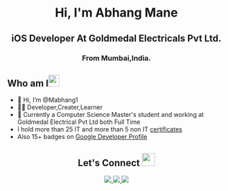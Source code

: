 <h1 align="center">Hi, I'm Abhang Mane</h1>

<h2 align="center">iOS Developer At Goldmedal Electricals Pvt Ltd.</h2>

<h3 align="center">From Mumbai,India.</h3>

<h2 align="left">Who am I<img src="https://media.giphy.com/media/pDh3IDoUswmZrqdRip/giphy.gif" height="27px" width="25px"></h2>

- 👋 Hi, I’m @Mabhang1
- 👨‍💻 Developer,Creater,Learner
- 🌱 Currently a Computer Science Master's student and working at Goldmedal Electrical Pvt Ltd both Full Time
- I hold more than 25 IT and more than 5 non IT [certificates](https://drive.google.com/drive/folders/1hRUNSXC6iXqCG3pZac5lBcHWigBPiY92?usp=drive_link)
- Also 15+ badges on [Google Developer Profile](https://g.dev/maneabhang)

<h2 align="center"> Let's Connect <img src="https://media.giphy.com/media/jOz35yxbuhvVQDKrce/giphy.gif" height="30px" width="30px"></h2>

<div align="center">
      <a href="https://www.linkedin.com/in/abhang-mane-55a486129/">
        <img src="https://img.shields.io/badge/LinkedIn-0077B5?style=for-the-badge&logo=linkedin&logoColor=white">
      </a>
      <a href="mailto:maneabhang271@gmail.com">
        <img src="https://img.shields.io/badge/Gmail-D14836?style=for-the-badge&logo=gmail&logoColor=white">
      </a>
      <a href="https://www.instagram.com/abhangg1/">
        <img src="https://img.shields.io/badge/Instagram-E4405F?style=for-the-badge&logo=instagram&logoColor=white">
      </a>
</div>
<!---
Mabhang1/Mabhang1 is a ✨ special ✨ repository because its `README.md` (this file) appears on your GitHub profile.
You can click the Preview link to take a look at your changes.
--->
